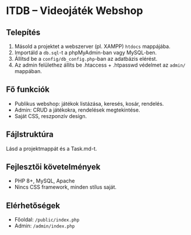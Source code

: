# ITDB – Videojáték Webshop

## Telepítés
1. Másold a projektet a webszerver (pl. XAMPP) `htdocs` mappájába.
2. Importáld a `db.sql`-t a phpMyAdmin-ban vagy MySQL-ben.
3. Állítsd be a `config/db_config.php`-ban az adatbázis elérést.
4. Az admin felülethez állíts be .htaccess + .htpasswd védelmet az `admin/` mappában.

## Fő funkciók
- Publikus webshop: játékok listázása, keresés, kosár, rendelés.
- Admin: CRUD a játékokra, rendelések megtekintése.
- Saját CSS, reszponzív design.

## Fájlstruktúra
Lásd a projektmappát és a Task.md-t.

## Fejlesztői követelmények
- PHP 8+, MySQL, Apache
- Nincs CSS framework, minden stílus saját.

## Elérhetőségek
- Főoldal: `/public/index.php`
- Admin: `/admin/index.php`
